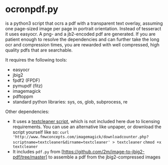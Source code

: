 # ocronpdf.py

is a python3 script that ocrs a pdf with a transparent text overlay, assuming one page-sized image per page in portrait orientation. Instead of tesseract it uses easyocr. A png- and a jb2-encoded pdf are generated. If you are patient enough to resolve the dependencies and can further take the long ocr and compression times, you are rewarded with well compressed, high quality pdfs that are searchable. 

It requires the following tools:
- easyocr 
- jbig2
- fpdf2 (FPDF)
- pymupdf (fitz)
- imagemagick 
- pdftoppm
- standard python libraries: sys, os, glob, subprocess, re

Other dependencies: 
- It uses a [textcleaner script](http://www.fmwconcepts.com/imagemagick/textcleaner/index.php), which is not included here due to licensing requirements. 
You can use an alternative like unpaper, or download the script yourself like so:
`curl 'http://www.fmwconcepts.com/imagemagick/downloadcounter.php?scriptname=textcleaner&dirname=textcleaner' > textcleaner`
`chmod +x textcleaner`
- It includes `pdf.py` from [https://github.com/2m/image-to-jbig2-pdf/tree/master] to assemble a pdf from the jbig2-compressed images


